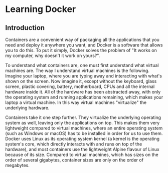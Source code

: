 # Learning Docker

## Introduction

Containers are a convenient way of packaging all the applications that you need and deploy it anywhere you want, and Docker is a software that allows you to do this. To put it simply, Docker solves the problem of "It works on my computer, why doesn't it work on yours?". 

To understand what containers are, one must first understand what virtual machines are. The way I understand virtual machines is the following. Imagine your laptop, where you are typing away and interacting with what's shown on the screen. Now imagine it, except without the keyboard, glass screen, plastic covering, battery, motherboard, CPUs and all the internal hardware inside it. All of the hardware has been abstracted away, with only the operating system and running applications remaining, which makes your laptop a virtual machine. In this way virtual machines "virtualize" the underlying hardware.

Containers take it one step further. They virtualize the underlying operating system as well, leaving only the applications on top. This makes them very lightweight compared to virtual machines, where an entire operating system (such as Windows or macOS) has to be installed in order for us to use them. Docker uses Linux as its operating system kernel (a kernel is the operating system's core, which directly interacts with and runs on top of the hardware), and most containers use the lightweight Alpine flavour of Linux because of its size. Compared to virtual machines, which has sizes on the order of several gigabytes, container sizes are only on the order of megabytes.

## 